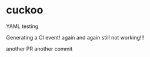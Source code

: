 # cuckoo
YAML testing

Generating a CI event!
again
and again
still not working!!!

another PR
another commit

